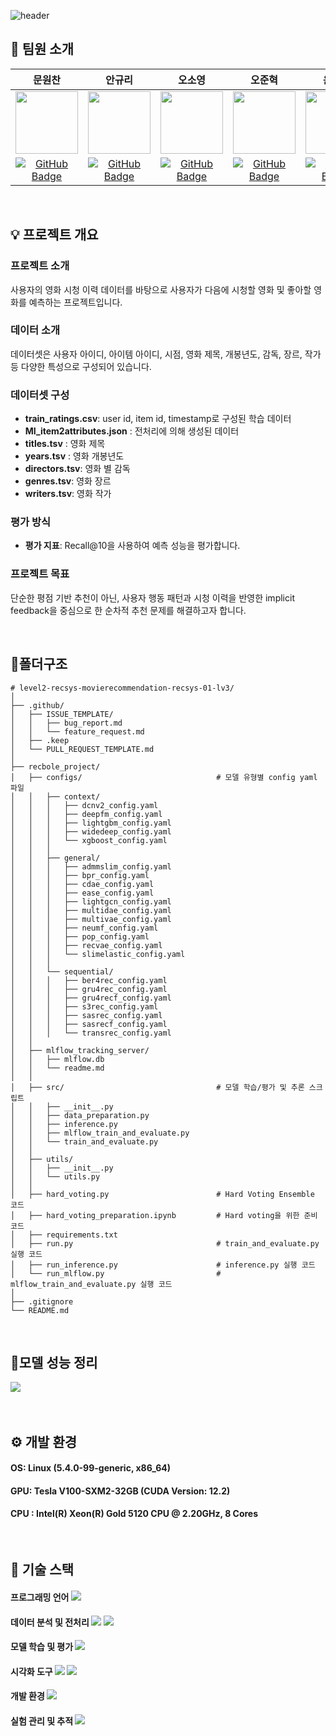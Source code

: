 ![header](https://capsule-render.vercel.app/api?type=waving&color=0:EDDFE0,100:B7B7B7&width=max&height=250&section=header&text=Movie&nbsp;Recommendation&desc=RecSys01-오곡밥&fontSize=40&fontColor=4A4947&&fontAlignY=40)

## 🍚 팀원 소개

|문원찬|안규리|오소영|오준혁|윤건욱|황진욱|
|:---:|:---:|:---:|:---:|:---:|:---:|
| <img src="https://github.com/user-attachments/assets/a29cbbd9-0cde-495a-bd7e-90f20759f3d1" width="100"/> | <img src="https://github.com/user-attachments/assets/c619ed82-03f3-4d48-9bba-dd60408879f9" width="100"/> | <img src="https://github.com/user-attachments/assets/1b0e54e6-57dc-4c19-97f5-69b7e6f3a9b4" width="100"/> | <img src="https://github.com/user-attachments/assets/67d19373-8cac-4676-bde1-b0637921cf7f" width="100"/> | <img src="https://github.com/user-attachments/assets/f91dd46e-9f1a-42e7-a939-db13692f4098" width="100"/> | <img src="https://github.com/user-attachments/assets/69bbb039-752e-4448-bcaa-b8a65015b778" width="100"/> |
| [![GitHub Badge](https://img.shields.io/badge/github-181717.svg?style=flat-square&logo=github&logoColor=white)](https://github.com/WonchanMoon)|[![GitHub Badge](https://img.shields.io/badge/github-181717.svg?style=flat-square&logo=github&logoColor=white)](https://github.com/notmandarin)|[![GitHub Badge](https://img.shields.io/badge/github-181717.svg?style=flat-square&logo=github&logoColor=white)](https://github.com/irrso)|[![GitHub Badge](https://img.shields.io/badge/github-181717.svg?style=flat-square&logo=github&logoColor=white)](https://github.com/ojunhyuk99)|[![GitHub Badge](https://img.shields.io/badge/github-181717.svg?style=flat-square&logo=github&logoColor=white)](https://github.com/YoonGeonWook)|[![GitHub Badge](https://img.shields.io/badge/github-181717.svg?style=flat-square&logo=github&logoColor=white)](https://github.com/hw01931)|

</br>

## 💡 프로젝트 개요

### 프로젝트 소개
사용자의 영화 시청 이력 데이터를 바탕으로 사용자가 다음에 시청할 영화 및 좋아할 영화를 예측하는 프로젝트입니다.

### 데이터 소개
데이터셋은 사용자 아이디, 아이템 아이디, 시점, 영화 제목, 개봉년도, 감독, 장르, 작가 등 다양한 특성으로 구성되어 있습니다.

### 데이터셋 구성
- **train_ratings.csv**: user id, item id, timestamp로 구성된 학습 데이터
- **MI_item2attributes.json** : 전처리에 의해 생성된 데이터
- **titles.tsv** : 영화 제목
- **years.tsv** : 영화 개봉년도
- **directors.tsv**: 영화 별 감독
- **genres.tsv**: 영화 장르
- **writers.tsv**: 영화 작가

### 평가 방식
- **평가 지표**: Recall@10을 사용하여 예측 성능을 평가합니다.

### 프로젝트 목표
단순한 평점 기반 추천이 아닌, 사용자 행동 패턴과 시청 이력을 반영한 implicit feedback을 중심으로 한 순차적 추천 문제를 해결하고자 합니다.

</br>

## 📂폴더구조
```
# level2-recsys-movierecommendation-recsys-01-lv3/
│
├── .github/
│   ├── ISSUE_TEMPLATE/
│   │   ├── bug_report.md
│   │   └── feature_request.md
│   ├── .keep 
│   └── PULL_REQUEST_TEMPLATE.md
│   
├── recbole_project/
│   ├── configs/                              # 모델 유형별 config yaml 파일                           
│   │   ├── context/
│   │   │   ├── dcnv2_config.yaml
│   │   │   ├── deepfm_config.yaml
│   │   │   ├── lightgbm_config.yaml
│   │   │   ├── widedeep_config.yaml
│   │   │   └── xgboost_config.yaml
│   │   │    
│   │   ├── general/
│   │   │   ├── admmslim_config.yaml
│   │   │   ├── bpr_config.yaml
│   │   │   ├── cdae_config.yaml
│   │   │   ├── ease_config.yaml
│   │   │   ├── lightgcn_config.yaml
│   │   │   ├── multidae_config.yaml
│   │   │   ├── multivae_config.yaml
│   │   │   ├── neumf_config.yaml
│   │   │   ├── pop_config.yaml
│   │   │   ├── recvae_config.yaml
│   │   │   └── slimelastic_config.yaml
│   │   │                        
│   │   └── sequential/
│   │   │   ├── ber4rec_config.yaml
│   │   │   ├── gru4rec_config.yaml
│   │   │   ├── gru4recf_config.yaml
│   │   │   ├── s3rec_config.yaml
│   │   │   ├── sasrec_config.yaml
│   │   │   ├── sasrecf_config.yaml
│   │   │   └── transrec_config.yaml
│   │                          
│   ├── mlflow_tracking_server/
│   │   ├── mlflow.db
│   │   └── readme.md
│   │                              
│   ├── src/                                  # 모델 학습/평가 및 추론 스크립트  
│   │   ├── __init__.py                                
│   │   ├── data_preparation.py
│   │   ├── inference.py
│   │   ├── mlflow_train_and_evaluate.py
│   │   └── train_and_evaluate.py
│   │    
│   ├── utils/
│   │   ├── __init__.py
│   │   └── utils.py
│   │            
│   ├── hard_voting.py                        # Hard Voting Ensemble 코드
│   ├── hard_voting_preparation.ipynb         # Hard voting을 위한 준비 코드
│   ├── requirements.txt
│   ├── run.py                                # train_and_evaluate.py 실행 코드
│   ├── run_inference.py                      # inference.py 실행 코드
│   └── run_mlflow.py                         # mlflow_train_and_evaluate.py 실행 코드
│
├── .gitignore
└── README.md
```
</br>

## 📑모델 성능 정리
<img src="https://github.com/user-attachments/assets/227f3cf3-6567-4f5c-a4ae-34c7ad24df3f"/>
</br> </br> </br>

## ⚙️ 개발 환경
#### OS: Linux (5.4.0-99-generic, x86_64)
#### GPU: Tesla V100-SXM2-32GB (CUDA Version: 12.2)
#### CPU : Intel(R) Xeon(R) Gold 5120 CPU @ 2.20GHz, 8 Cores
</br>

## 🔧 기술 스택

#### 프로그래밍 언어 <img src="https://img.shields.io/badge/Python-3776AB.svg?style=flat-square&logo=python&logoColor=white"/>

#### 데이터 분석 및 전처리 <img src="https://img.shields.io/badge/pandas-150458.svg?style=flat-square&logo=pandas&logoColor=white"/> <img src="https://img.shields.io/badge/NumPy-013243.svg?style=flat-square&logo=numpy&logoColor=white"/>

#### 모델 학습 및 평가 <img src="https://img.shields.io/badge/RecBole-FF9E0F.svg?style=flat-square&logoColor=white"/>
  
#### 시각화 도구 <img src="https://img.shields.io/badge/Matplotlib-3F4F75.svg?style=flat-square&logoColor=white"/> <img src="https://img.shields.io/badge/seaborn-221E68.svg?style=flat-square&logoColor=white"/>

#### 개발 환경 <img src="https://img.shields.io/badge/Jupyter-F37626.svg?style=flat-square&logo=jupyter&logoColor=white"/>

#### 실험 관리 및 추적 <img src="https://img.shields.io/badge/MLflow-0194E2.svg?style=flat-square&logo=MLflow&logoColor=white"/>
